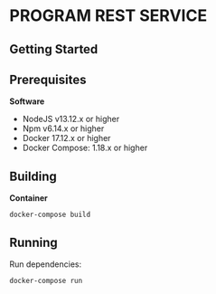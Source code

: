 # PROGRAM REST SERVICE
## Getting Started
## Prerequisites
**Software**
* NodeJS v13.12.x or higher
* Npm v6.14.x or higher
* Docker 17.12.x or higher
* Docker Compose: 1.18.x or higher

## Building

**Container**

```
docker-compose build
```
## Running

Run dependencies:

```
docker-compose run
```